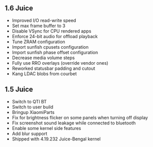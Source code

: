 ## 1.6 Juice

- Improved I/O read-write speed
- Set max frame buffer to 3
- Disable VSync for CPU rendered apps
- Enforce 24-bit audio for offload playback
- Tune ZRAM configuration
- Import sunfish cpusets configuration
- Import sunfish phase offset configuration
- Decrease media volume steps
- Fully use RRO overlays (override vendor ones)
- Reworked statusbar padding and cutout
- Kang LDAC blobs from courbet

## 1.5 Juice

- Switch to QTI BT
- Switch to user build
- Bringup XiaomiParts
- Fix for brightness flicker on some panels when turning off display
- Fix screenshot sound leakage while connected to bluetooth
- Enable some kernel side features
- Add blur support
- Shipped with 4.19.232 Juice-Bengal kernel
